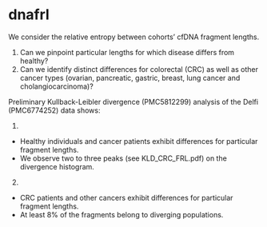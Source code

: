 # dnafrl

We consider the relative entropy between cohorts’ cfDNA fragment lengths.

1. Can we pinpoint particular lengths for which disease differs from healthy?
2. Can we identify distinct differences for colorectal (CRC) as well as other cancer types (ovarian, pancreatic, gastric, breast, lung cancer and cholangiocarcinoma)?

Preliminary Kullback-Leibler divergence (PMC5812299) analysis of the Delfi (PMC6774252) data shows:

1. 
- Healthy individuals and cancer patients exhibit differences for
particular fragment lengths.
- We observe two to three peaks (see KLD_CRC_FRL.pdf) on the divergence histogram.

2. 
- CRC patients and other cancers exhibit differences for particular
fragment lengths.
- At least 8% of the fragments belong to diverging populations.